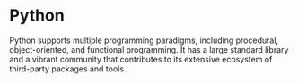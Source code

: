 # Python
Python supports multiple programming paradigms, including procedural, object-oriented, and functional programming. It has a large standard library and a vibrant community that contributes to its extensive ecosystem of third-party packages and tools.
